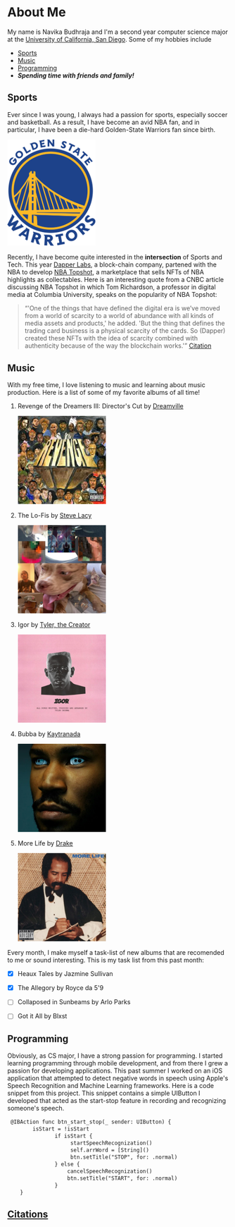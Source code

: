 # About Me

My name is Navika Budhraja and I'm a second year computer science major at the [University of California, San Diego](https://ucsd.edu/). Some of my hobbies include 

- [Sports](#sports)
- [Music](#music)
- [Programming](#programming)
- ***Spending time with friends and family!***

## Sports

Ever since I was young, I always had a passion for sports, especially soccer and basketball. As a result, I have become an avid NBA fan, and in particular, I have been a die-hard Golden-State Warriors fan since birth. 

<img src="/images/warriors.png" width="200"/>

Recently, I have become quite interested in the **intersection** of Sports and Tech. This year [Dapper Labs](https://www.dapperlabs.com/), a block-chain company, partened with the NBA to develop [NBA Topshot](https://nbatopshot.com/), a marketplace that sells NFTs of NBA highlights as collectables. Here is an interesting quote from a CNBC article discussing NBA Topshot in which Tom Richardson, a professor in digital media at Columbia University, speaks on the popularity of NBA Topshot:

>“'One of the things that have defined the digital era is we’ve moved from a world of scarcity to a world of abundance with all kinds of media assets and products,' he added. 'But the thing that defines the trading card business is a physical scarcity of the cards. So (Dapper) created these NFTs with the idea of scarcity combined with authenticity because of the way the blockchain works.'” [Citation](/citations.txt)


## Music 

With my free time, I love listening to music and learning about music production. Here is a list of some of my favorite albums of all time!

1. Revenge of the Dreamers III: Director's Cut by [Dreamville](https://en.wikipedia.org/wiki/Dreamville_Records)

    <img src="/images/revenge.jpg" width="200"/>

2. The Lo-Fis by [Steve Lacy](https://en.wikipedia.org/wiki/Steve_Lacy_(guitarist))
    
    <img src="/images/lofi.jpg" width="200"/>

3. Igor by [Tyler, the Creator](https://en.wikipedia.org/wiki/Tyler,_the_Creator)

    <img src="/images/igor.jpg" width="200"/>

4. Bubba by [Kaytranada](https://en.wikipedia.org/wiki/Kaytranada) 
    
     <img src="/images/bubba.jpg" width="200"/>

5. More Life by [Drake](https://en.wikipedia.org/wiki/Drake_(musician))
    
     <img src="/images/more.jpg" width="200"/>


Every month, I make myself a task-list of new albums that are recomended to me or sound interesting. This is my task list from this past month: 

- [x] Heaux Tales by Jazmine Sullivan 
- [x] The Allegory by Royce da 5'9 
- [ ] Collaposed in Sunbeams by Arlo Parks 
- [ ] Got it All by Blxst


## Programming 

Obviously, as CS major, I have a strong passion for programming. I started learning programming through mobile development, and from there I grew a passion for developing applications. This past summer I worked on an iOS application that attempted to detect negative words in speech using Apple's Speech Recognition and Machine Learning frameworks. Here is a code snippet from this project. This snippet contains a simple UIButton I developed that acted as the start-stop feature in recording and recognizing someone's speech.

```
 @IBAction func btn_start_stop(_ sender: UIButton) {
        isStart = !isStart
               if isStart {
                    startSpeechRecognization()
                    self.arrWord = [String]()
                    btn.setTitle("STOP", for: .normal)
               } else {
                   cancelSpeechRecognization()
                   btn.setTitle("START", for: .normal)
               }
    }

```

## [Citations](/citations.txt)
